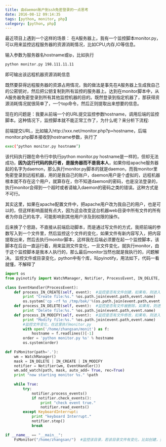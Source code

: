 ```yaml
---
title: 由daemon账户到ssh免密登录的一点思考
date: 2016-08-12 09:14:35
tags: [python, monitor, php]
category: [python, php]
---
```


最近项目上遇到一个这样的场景：
在A服务器上，我有一个监控脚本monitor.py，可以用来监控远程服务器的资源消耗情况，比如CPU,内存,IO等信息。
<!--more-->

输入参数为服务器名hostname或ip，比如执行
```bash
python monitor.py 198.111.11.11
```
即可输出该远程机器资源消耗信息

既然要获得远程服务器的资源占用情况，我的做法是事先在A服务器上生成我自己的公密钥对，然后把公钥复制到所有监控的服务器上。达到在monitor脚本中，从A服务器免密登录到所有其他监控机器的目的。既然登录到指定机器了，那获得资源消耗情况就很简单了，一个top命令，然后正则提取出来想要的信息。

现在的问题是：我要从前端一个的URL提交监控参数hostname，调用后端的监控脚本。这种情况下，监控脚本就不能正常工作了，为什么呢？来分析下流程:

前端提交URL，比如输入http://xxx.net/monitor.php?p=hostname，后端monitor.php脚本接收到hostname参数，执行了
```bash
exec(‘python monitor.py hostname’)
```

该代码执行跟在命令行中执行python monitor.py hostname是一样的，但却无法成功，**因为这行代码的执行者，是服务器而不是我本人**，如果你给apache服务器起的名字为daemon，那么执行monitor.py脚本的就是daemon，而我monitor里免密登录到远程机器，用的是我自己的账户，daemon用户是个虚拟的，远程机器根本就不存在这个用户，就算存在，你不知道daemon的密码，也是没法登录的，执行monitor会得到一个超时或者请输入daemon的密码之类的错误。这种方式是不可行。

其实这里，如果在apache配置文件中，把apache用户改为我自己的用户，也是可以的，但这样影响面就有点大，因为这会改变这台机器web目录中所有文件的所有者为你自己的名字，可能影响到其他用户涉及到权限的操作。

后来换了个思路，不直接从前端启动脚本，而是通过写文件的方式，我把前端的参数写入到一个文件里，然后监控这个文件的变化，如果文件有新内容写入，把内容提取出来，然后去执行monitor脚本，这样我在后端必须要在起一个监控脚本，该脚本在后台一直运行着，用来监测文件变化，一旦文件变化，就执行monitor，由于这个监控脚本是我本人执行的，那么最后monitor当然也就是我执行的，问题解决。
监控文件或目录变化，python中有个库，叫pyinotify，用法如下，代码一看就懂，不解释了

```python
import os
from pyinotify import WatchManager, Notifier, ProcessEvent, IN_DELETE, IN_CREATE, IN_MODIFY
  
class EventHandler(ProcessEvent):
    def process_IN_CREATE(self, event):  #监控是否有文件创建，如果有，则进入该函数
        print "Create file:%s." %os.path.join(event.path,event.name)
        os.system('cp -rf %s /tmp/bak/'%(os.path.join(event.path,event.name)))
    def process_IN_DELETE(self, event):  #监控是否有文件被删除，如果有，则进入该函数
        print "Delete file:%s." %os.path.join(event.path,event.name)
    def process_IN_MODIFY(self, event):  #监控是否有文件修改，如果有，则进入该函数
        print "Modify file:%s." %os.path.join(event.path,event.name)
        #监控文件变化，在这里执行monitor.py
        with open('/home/zhangsan/monit') as f:
            hostname = f.readlines()[-1]
        order = 'python monitor.py %s' % hostname
        os.system(order)
  
def FsMonitor(path='.'):
    wm = WatchManager()
    mask = IN_DELETE | IN_CREATE | IN_MODIFY
    notifier = Notifier(wm, EventHandler())
    wm.add_watch(path, mask, auto_add= True, rec=True)
    print "now starting monitor %s." %path
  
    while True:
        try:
            notifier.process_events()
            if notifier.check_events():
                print "check event true."
                notifier.read_events()
        except KeyboardInterrupt:
            print "keyboard Interrupt."
            notifier.stop()
            break
  
if __name__ == "__main__":
    FsMonitor("/home/zhangsan/")  #监控该目录，若该目录文件有变化，比如创建，更改，删除，则会进入到相应处理事件

```